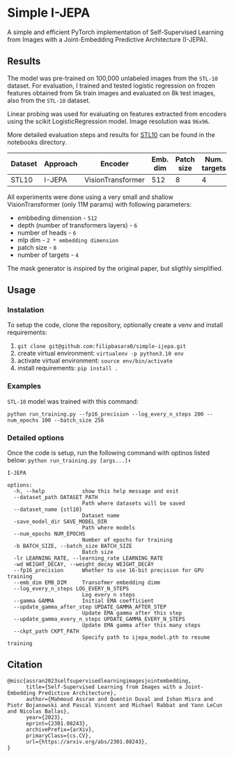 # Simple I-JEPA

A simple and efficient PyTorch implementation of Self-Supervised Learning from Images with a Joint-Embedding Predictive Architecture (I-JEPA).

## Results

The model was pre-trained on 100,000 unlabeled images from the `STL-10` dataset. For evaluation, I trained and tested logistic regression on frozen features obtained from 5k train images and evaluated on 8k test images, also from the `STL-10` dataset.

Linear probing was used for evaluating on features extracted from encoders using the scikit LogisticRegression model. Image resolution was `96x96`.

More detailed evaluation steps and results for [STL10](https://github.com/filipbasara0/simple-ijepa/blob/main/notebooks/linear-probing-stl.ipynb) can be found in the notebooks directory. 

| Dataset       | Approach    | Encoder           | Emb. dim | Patch size| Num. targets | Batch size | Epochs   | Top 1% |
|---------------|-------------|-------------------|----------|-----------|--------------|------------|----------|--------|
| STL10         | I-JEPA      | VisionTransformer | 512      | 8         | 4            | 256        | 100      | 77.07  |

All experiments were done using a very small and shallow VisionTransformer (only 11M params) with following parameters:
* embbeding dimension - `512`
* depth (number of transformers layers) - `6`
* number of heads - `6`
* mlp dim - `2 * embedding dimension`
* patch size - `8`
* number of targets - `4`

The mask generator is inspired by the original paper, but sligthly simplified.

## Usage

### Instalation

To setup the code, clone the repository, optionally create a venv and install requirements:

1. `git clone git@github.com:filipbasara0/simple-ijepa.git`
2. create virtual environment: `virtualenv -p python3.10 env`
3. activate virtual environment: `source env/bin/activate`
4. install requirements: `pip install .`


### Examples

`STL-10` model was trained with this command:

`python run_training.py --fp16_precision --log_every_n_steps 200 --num_epochs 100 --batch_size 256`

### Detailed options
Once the code is setup, run the following command with optinos listed below:
`python run_training.py [args...]⬇️`

```
I-JEPA

options:
  -h, --help            show this help message and exit
  --dataset_path DATASET_PATH
                        Path where datasets will be saved
  --dataset_name {stl10}
                        Dataset name
  -save_model_dir SAVE_MODEL_DIR
                        Path where models
  --num_epochs NUM_EPOCHS
                        Number of epochs for training
  -b BATCH_SIZE, --batch_size BATCH_SIZE
                        Batch size
  -lr LEARNING_RATE, --learning_rate LEARNING_RATE
  -wd WEIGHT_DECAY, --weight_decay WEIGHT_DECAY
  --fp16_precision      Whether to use 16-bit precision for GPU training
  --emb_dim EMB_DIM     Transofmer embedding dimm
  --log_every_n_steps LOG_EVERY_N_STEPS
                        Log every n steps
  --gamma GAMMA         Initial EMA coefficient
  --update_gamma_after_step UPDATE_GAMMA_AFTER_STEP
                        Update EMA gamma after this step
  --update_gamma_every_n_steps UPDATE_GAMMA_EVERY_N_STEPS
                        Update EMA gamma after this many steps
  --ckpt_path CKPT_PATH
                        Specify path to ijepa_model.pth to resume training
```

## Citation

```
@misc{assran2023selfsupervisedlearningimagesjointembedding,
      title={Self-Supervised Learning from Images with a Joint-Embedding Predictive Architecture}, 
      author={Mahmoud Assran and Quentin Duval and Ishan Misra and Piotr Bojanowski and Pascal Vincent and Michael Rabbat and Yann LeCun and Nicolas Ballas},
      year={2023},
      eprint={2301.08243},
      archivePrefix={arXiv},
      primaryClass={cs.CV},
      url={https://arxiv.org/abs/2301.08243}, 
}
```
